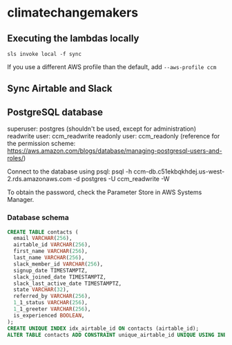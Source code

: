# climatechangemakers

## Executing the lambdas locally

```
sls invoke local -f sync
```

If you use a different AWS profile than the default, add `--aws-profile ccm`

## Sync Airtable and Slack

## PostgreSQL database

superuser: postgres (shouldn't be used, except for administration)
readwrite user: ccm_readwrite
readonly user: ccm_readonly
(reference for the permission scheme: https://aws.amazon.com/blogs/database/managing-postgresql-users-and-roles/)

Connect to the database using psql:
psql -h ccm-db.c51ekbqkhdej.us-west-2.rds.amazonaws.com -d postgres -U ccm_readwrite -W

To obtain the password, check the Parameter Store in AWS Systems Manager.

### Database schema

```SQL
CREATE TABLE contacts (
  email VARCHAR(256),
  airtable_id VARCHAR(256),
  first_name VARCHAR(256),
  last_name VARCHAR(256),
  slack_member_id VARCHAR(256),
  signup_date TIMESTAMPTZ,
  slack_joined_date TIMESTAMPTZ,
  slack_last_active_date TIMESTAMPTZ,
  state VARCHAR(32),
  referred_by VARCHAR(256),
  1_1_status VARCHAR(256),
  1_1_greeter VARCHAR(256),
  is_experienced BOOLEAN,
);
CREATE UNIQUE INDEX idx_airtable_id ON contacts (airtable_id);
ALTER TABLE contacts ADD CONSTRAINT unique_airtable_id UNIQUE USING INDEX idx_airtable_id;
```
